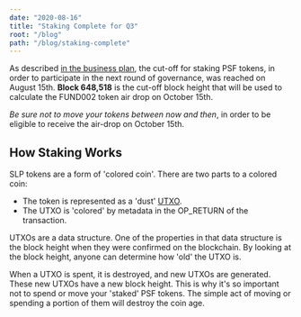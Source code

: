 ```yaml
---
date: "2020-08-16"
title: "Staking Complete for Q3"
root: "/blog"
path: "/blog/staking-complete"
---
```


As described [in the business plan](http://localhost:8000/biz-plan/business-plan/#funding), the cut-off for staking PSF tokens, in order to participate in the next round of governance, was reached on August 15th. **Block 648,518** is the cut-off block height that will be used to calculate the FUND002 token air drop on October 15th.

_Be sure not to move your tokens between now and then_, in order to be eligible to receive the air-drop on October 15th.

## How Staking Works
SLP tokens are a form of 'colored coin'. There are two parts to a colored coin:

- The token is represented as a 'dust' [UTXO](https://developer.bitcoin.com/mastering-bitcoin-cash/4-transactions/).
- The UTXO is 'colored' by metadata in the OP_RETURN of the transaction.

UTXOs are a data structure. One of the properties in that data structure is the block height when they were confirmed on the blockchain. By looking at the block height, anyone can determine how 'old' the UTXO is.

When a UTXO is spent, it is destroyed, and new UTXOs are generated. These new UTXOs have a new block height. This is why it's so important not to spend or move your 'staked' PSF tokens. The simple act of moving or spending a portion of them will destroy the coin age.
